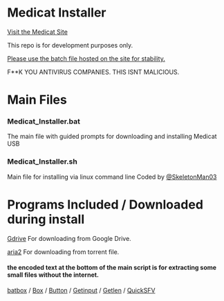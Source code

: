 # Medicat Installer

[Visit the Medicat Site](http://medicatusb.com/)

This repo is for development purposes only. 

[Please use the batch file hosted on the site for stability.](https://medicatusb.com/installer)

F**K YOU ANTIVIRUS COMPANIES. THIS ISNT MALICIOUS.

# Main Files
### Medicat_Installer.bat
The main file with guided prompts for downloading and installing Medicat USB

### Medicat_Installer.sh
Main file for installing via linux command line
Coded by [@SkeletonMan03](https://github.com/SkeletonMan03)


# Programs Included / Downloaded during install

[Gdrive](https://github.com/prasmussen/gdrive)
For downloading from Google Drive.

[aria2](https://github.com/aria2/aria2)
For downloading from torrent file.

#### the encoded text at the bottom of the main script is for extracting some small files without the internet.

[batbox](https://github.com/TheBATeam/BATBOX-An-Awesome-Batch-Plugin) / [Box](https://github.com/TheBATeam/Box-Function-2.0) / [Button](https://github.com/TheBATeam/Button-Function-2.0-by-Kvc) / [Getinput](https://github.com/TheBATeam/GetInput-By-Aacini) / [Getlen](https://github.com/TheBATeam/Getlen-Function-2.0-by-Kvc) / [QuickSFV](http://www.quicksfv.org/)
